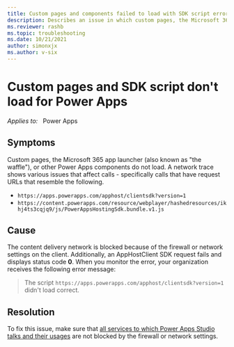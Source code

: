 ```yaml
---
title: Custom pages and components failed to load with SDK script error
description: Describes an issue in which custom pages, the Microsoft 365 app launcher, or Power Apps components don't load.
ms.reviewer: rashb
ms.topic: troubleshooting
ms.date: 10/21/2021
author: simonxjx
ms.author: v-six
---
```

# Custom pages and SDK script don't load for Power Apps

_Applies to:_ &nbsp; Power Apps

## Symptoms

Custom pages, the Microsoft 365 app launcher (also known as "the waffle"), or other Power Apps components do not load. A network trace shows various issues that affect calls - specifically calls that have request URLs that resemble the following.

- `https://apps.powerapps.com/apphost/clientsdk?version=1`
- `https://content.powerapps.com/resource/webplayer/hashedresources/ikhj4ts3cqjq9/js/PowerAppsHostingSdk.bundle.v1.js`

## Cause

The content delivery network is blocked because of the firewall or network settings on the client. Additionally, an AppHostClient SDK request fails and displays status code **0**. When you monitor the error, your organization receives the following error message:

> The script `https://apps.powerapps.com/apphost/clientsdk?version=1` didn't load correct.

## Resolution

To fix this issue, make sure that [all services to which Power Apps Studio talks and their usages](/powerapps/maker/canvas-apps/limits-and-config#required-services) are not blocked by the firewall or network settings.
